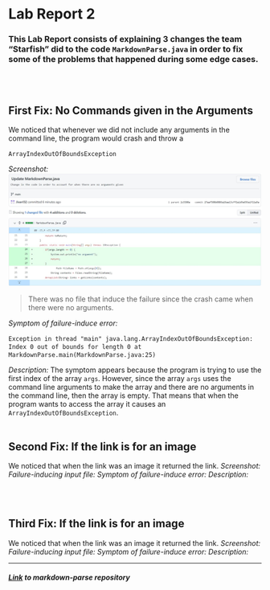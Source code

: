 # Lab Report 2
### This Lab Report consists of explaining 3 changes the team “Starfish” did to the code  ``` MarkdownParse.java ``` in order to fix some of the problems that happened during some edge cases.

<br/><br/> 

## First Fix: No Commands given in the Arguments
We noticed that whenever we did not include any arguments in the command line, the program would crash and throw a
```
ArrayIndexOutOfBoundsException
```
*Screenshot:*
![changes fix 1](https://github.com/Jivan132/cse15l-lab-reports/blob/main/photos/Lab_Report2/Changes_Fix1.jpg?raw=true)

> There was no file that induce the failure since the crash came when there were no arguments.

*Symptom of failure-induce error:*
```
Exception in thread "main" java.lang.ArrayIndexOutOfBoundsException: Index 0 out of bounds for length 0 at MarkdownParse.main(MarkdownParse.java:25)
```
*Description:*
The symptom appears because the program is trying to use the first index of the array ``` args ```. However, since the array ``` args ``` uses the command line arguments to make the array and there are no arguments in the command line, then the array is empty. That means that when the program wants to access the array it causes an ``` ArrayIndexOutOfBoundsException ```.
<br/><br/> 
## Second Fix: If the link is for an image 
We noticed that when the link was an image it returned the link.
*Screenshot:*
*Failure-inducing input file:*
*Symptom of failure-induce error:*
*Description:*

<br/><br/> 
## Third Fix: If the link is for an image 
We noticed that when the link was an image it returned the link.
*Screenshot:*
*Failure-inducing input file:*
*Symptom of failure-induce error:*
*Description:*


---
##### [Link](https://github.com/Jivan132/markdown-parse) to markdown-parse repository